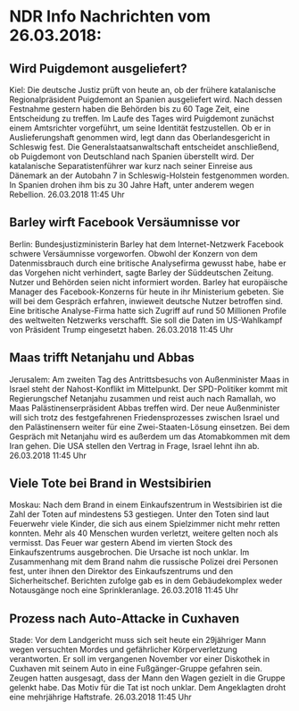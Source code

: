 # NDR Info Nachrichten vom 26.03.2018:


## Wird Puigdemont ausgeliefert?
Kiel: Die deutsche Justiz prüft von heute an, ob der frühere katalanische Regionalpräsident Puigdemont an Spanien ausgeliefert wird. Nach dessen Festnahme gestern haben die Behörden bis zu 60 Tage Zeit, eine Entscheidung zu treffen. Im Laufe des Tages wird Puigdemont zunächst einem Amtsrichter vorgeführt, um seine Identität festzustellen. Ob er in Auslieferungshaft genommen wird, legt dann das Oberlandesgericht in Schleswig fest. Die Generalstaatsanwaltschaft entscheidet anschließend, ob Puigdemont von Deutschland nach Spanien überstellt wird. Der katalanische Separatistenführer war kurz nach seiner Einreise aus Dänemark an der Autobahn 7 in Schleswig-Holstein festgenommen worden. In Spanien drohen ihm bis zu 30 Jahre Haft, unter anderem wegen Rebellion. 26.03.2018 11:45 Uhr 

## Barley wirft Facebook Versäumnisse vor
Berlin:	Bundesjustizministerin Barley hat dem Internet-Netzwerk Facebook schwere Versäumnisse vorgeworfen. Obwohl der Konzern von dem Datenmissbrauch durch eine britische Analysefirma gewusst habe, habe er das Vorgehen nicht verhindert, sagte Barley der Süddeutschen Zeitung. Nutzer und Behörden seien nicht informiert worden. Barley hat europäische Manager des Facebook-Konzerns für heute in ihr Ministerium gebeten. Sie will bei dem Gespräch erfahren, inwieweit deutsche Nutzer betroffen sind. Eine britische Analyse-Firma hatte sich Zugriff auf rund 50 Millionen Profile des weltweiten Netzwerks verschafft. Sie soll die Daten im US-Wahlkampf von Präsident Trump eingesetzt haben. 26.03.2018 11:45 Uhr 

## Maas trifft Netanjahu und Abbas
Jerusalem: Am zweiten Tag des Antrittsbesuchs von Außenminister Maas in Israel steht der Nahost-Konflikt im Mittelpunkt. Der SPD-Politiker kommt mit Regierungschef Netanjahu zusammen und reist auch nach Ramallah, wo Maas Palästinenserpräsident Abbas treffen wird. Der neue Außenminister will sich trotz des festgefahrenen Friedensprozesses zwischen Israel und den Palästinensern weiter für eine Zwei-Staaten-Lösung einsetzen. Bei dem Gespräch mit Netanjahu wird es außerdem um das Atomabkommen mit dem Iran gehen. Die USA stellen den Vertrag in Frage, Israel lehnt ihn ab. 26.03.2018 11:45 Uhr 

## Viele Tote bei Brand in Westsibirien
Moskau: Nach dem Brand in einem Einkaufszentrum in Westsibirien ist die Zahl der Toten auf mindestens 53 gestiegen. Unter den Toten sind laut Feuerwehr viele Kinder, die sich aus einem Spielzimmer nicht mehr retten konnten. Mehr als 40 Menschen wurden verletzt, weitere gelten noch als vermisst. Das Feuer war gestern Abend im vierten Stock des Einkaufszentrums ausgebrochen. Die Ursache ist noch unklar. Im Zusammenhang mit dem Brand nahm die russische Polizei drei Personen fest, unter ihnen den Direktor des Einkaufszentrums und den Sicherheitschef. Berichten zufolge gab es in dem Gebäudekomplex weder Notausgänge noch eine Sprinkleranlage. 26.03.2018 11:45 Uhr 

## Prozess nach Auto-Attacke in Cuxhaven
Stade: Vor dem Landgericht muss sich seit heute ein 29jähriger Mann wegen versuchten Mordes und gefährlicher Körperverletzung verantworten. Er soll im vergangenen November vor einer Diskothek in Cuxhaven mit seinem Auto in eine Fußgänger-Gruppe gefahren sein. Zeugen hatten ausgesagt, dass der Mann den Wagen gezielt in die Gruppe gelenkt habe. Das Motiv für die Tat ist noch unklar. Dem Angeklagten droht eine mehrjährige Haftstrafe. 26.03.2018 11:45 Uhr 
